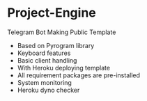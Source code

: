 # Project-Engine

Telegram Bot Making Public Template 

- Based on Pyrogram library 
- Keyboard features 
- Basic client handling 
- With Heroku deploying template
- All requirement packages are pre-installed
- System monitoring
- Heroku dyno checker
